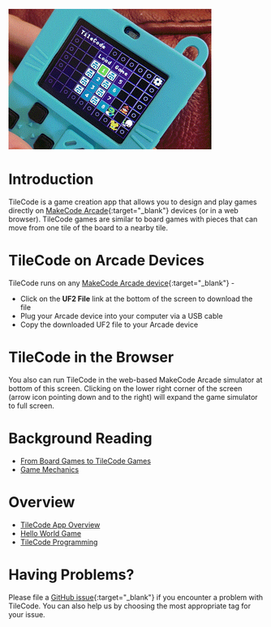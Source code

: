 ![TileCode](pics/meowbit.gif)

# Introduction

TileCode is a game creation app that allows you to design and play games directly 
on [MakeCode Arcade](https://arcade.makecode.com){:target="_blank"} devices (or in a web browser). 
TileCode games are similar to board games with pieces that can move from one tile of the board to a nearby tile. 

# TileCode on Arcade Devices

TileCode runs on any [MakeCode Arcade device](https://arcade.makecode.com/hardware){:target="_blank"} -
- Click on the **UF2 File** link at the bottom of the screen to download the file 
- Plug your Arcade device into your computer via a USB cable
- Copy the downloaded UF2 file to your Arcade device

# TileCode in the Browser

You also can run TileCode in the web-based MakeCode Arcade simulator at bottom of this screen.
Clicking on the lower right corner of the screen (arrow icon pointing down and to the right) 
will expand the game simulator to full screen. 

# Background Reading

* [From Board Games to TileCode Games](board)
* [Game Mechanics](mechanics)

# Overview

* [TileCode App Overview](tilecodeapp)
* [Hello World Game](helloworld)
* [TileCode Programming](language)

# Having Problems?

Please file a [GitHub issue](https://github.com/microsoft/tilecode/issues){:target="_blank"} if you encounter 
a problem with TileCode. You can also help us by choosing the most appropriate tag for your issue. 
